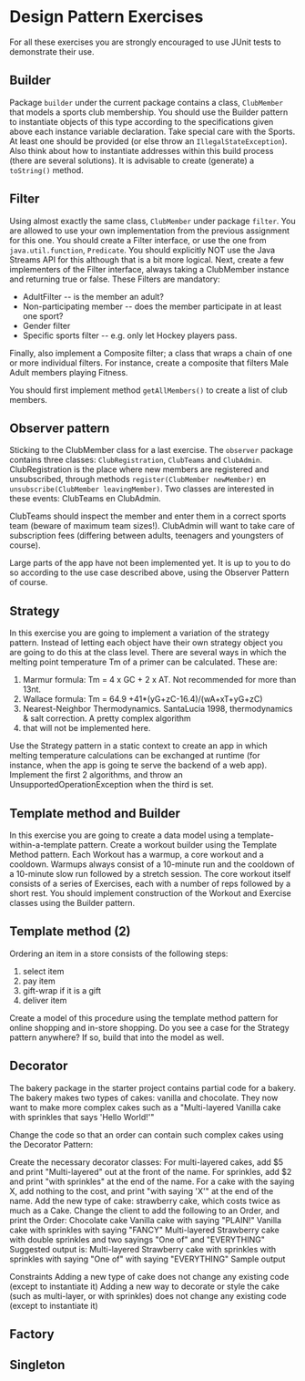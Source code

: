 # Design Pattern Exercises

For all these exercises you are strongly encouraged to use JUnit tests to demonstrate their use.


## Builder

Package `builder` under the current package contains a class, `ClubMember` that models a sports club membership. 
You should use the Builder pattern to instantiate objects of this type according to the specifications given above 
each instance variable declaration. Take special care with the Sports. At least one should be provided (or else 
throw an `IllegalStateException`). Also think about how to instantiate addresses within this build process 
(there are several solutions).
It is advisable to create (generate) a `toString()` method.

## Filter

Using almost exactly the same class, `ClubMember` under package `filter`. You are allowed to use your own 
implementation from the previous assignment for this one.
You should create a Filter interface, or use the one from `java.util.function`, `Predicate`. 
You should explicitly NOT use the Java Streams API for this although that is a bit more logical.
Next, create a few implementers of the Filter interface, always taking a ClubMember instance and returning true 
or false. These Filters are mandatory:

- AdultFilter -- is the member an adult?
- Non-participating member -- does the member participate in at least one sport?
- Gender filter
- Specific sports filter -- e.g. only let Hockey players pass.

Finally, also implement a Composite filter; a class that wraps a chain of one or more individual filters. 
For instance, create a composite that filters Male Adult members playing Fitness.

You should first implement method `getAllMembers()` to create a list of club members.

## Observer pattern

Sticking to the ClubMember class for a last exercise.
The `observer` package contains three classes: `ClubRegistration`, `ClubTeams` and `ClubAdmin`.
ClubRegistration is the place where new members are registered and unsubscribed, through methods 
`register(ClubMember newMember)` en `unsubscribe(ClubMember leavingMember)`.
Two classes are interested in these events: ClubTeams en ClubAdmin.

ClubTeams should inspect the member and enter them in a correct sports team (beware of maximum team sizes!). 
ClubAdmin will want to take care of subscription fees (differing between adults, teenagers and youngsters of course).

Large parts of the app have not been implemented yet. It is up to you to do so according to the use case described 
above, using the Observer Pattern of course.

## Strategy

In this exercise you are going to implement a variation of the strategy pattern. Instead of letting each object 
have their own strategy object you are going to do this at the class level.
There are several ways in which the melting point temperature Tm of a primer can be calculated. These are: 

1. Marmur formula: Tm = 4 x GC + 2 x AT. Not recommended for more than 13nt.
2. Wallace formula: Tm = 64.9 +41*(yG+zC-16.4)/(wA+xT+yG+zC)
3. Nearest-Neighbor Thermodynamics. SantaLucia 1998, thermodynamics & salt correction. A pretty complex algorithm 
4. that will not be implemented here. 

Use the Strategy pattern in a static context to create an app in which melting temperature calculations can be 
exchanged at runtime (for instance, when the app is going te serve the backend of a web app). Implement the 
first 2 algorithms, and throw an UnsupportedOperationException when the third is set. 

## Template method and Builder

In this exercise you are going to create a data model using a template-within-a-template pattern.
Create a workout builder using the Template Method pattern. Each Workout has a warmup, a core workout and a cooldown. 
Warmups always consist of a 10-minute run and the cooldown of a 10-minute slow run followed by a stretch session.
The core workout itself consists of a series of Exercises, each with a number of reps followed by a short rest.
You should implement construction of the Workout and Exercise classes using the Builder pattern.

## Template method (2)

Ordering an item in a store consists of the following steps:  

1. select item
2. pay item
3. gift-wrap if it is a gift
4. deliver item

Create a model of this procedure using the template method pattern for online shopping and in-store shopping.
Do you see a case for the Strategy pattern anywhere? If so, build that into the model as well.


## Decorator

The bakery package in the starter project contains partial code for a bakery. The bakery makes two types of 
cakes: vanilla and chocolate. They now want to make more complex cakes such as a "Multi-layered Vanilla 
cake with sprinkles that says 'Hello World!'"

Change the code so that an order can contain such complex cakes using the Decorator Pattern:

Create the necessary decorator classes:
For multi-layered cakes, add $5 and print "Multi-layered" out at the front of the name.
For sprinkles, add $2 and print "with sprinkles" at the end of the name.
For a cake with the saying X, add nothing to the cost, and print "with saying 'X'" at the end of the name.
Add the new type of cake: strawberry cake, which costs twice as much as a Cake.
Change the client to add the following to an Order, and print the Order:
Chocolate cake
Vanilla cake with saying "PLAIN!"
Vanilla cake with sprinkles with saying "FANCY"
Multi-layered Strawberry cake with double sprinkles and two sayings "One of" and "EVERYTHING"
Suggested output is: Multi-layered Strawberry cake with sprinkles with sprinkles with saying "One of" with saying "EVERYTHING"
Sample output

Constraints
Adding a new type of cake does not change any existing code (except to instantiate it)
Adding a new way to decorate or style the cake (such as multi-layer, or with sprinkles) does not change any 
existing code (except to instantiate it)



## Factory


## Singleton
